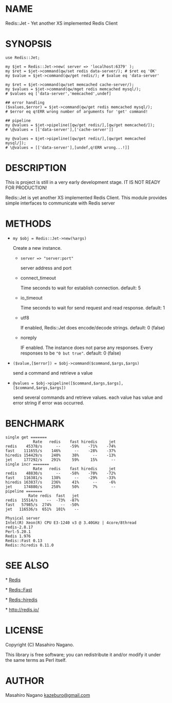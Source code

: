 # NAME

Redis::Jet - Yet another XS implemented Redis Client

# SYNOPSIS

    use Redis::Jet;
    
    my $jet = Redis::Jet->new( server => 'localhost:6379' );
    my $ret = $jet->command(qw/set redis data-server/); # $ret eq 'OK'
    my $value = $jet->command(qw/get redis/); # $value eq 'data-server'
    
    my $ret = $jet->command(qw/set memcached cache-server/);
    my $values = $jet->command(qw/mget redis memcached mysql/);
    # $values eq ['data-server','memcached',undef]
    
    ## error handling
    ($values,$error) = $jet->command(qw/get redis memcached mysql/);
    # $error eq q!ERR wrong number of arguments for 'get' command!

    ## pipeline
    my @values = $jet->pipeline([qw/get redis/],[qw/get memcached/]);
    # \@values = [['data-server'],['cache-server']]

    my @values = $jet->pipeline([qw/get redis/],[qw/get memcached mysql/]);
    # \@values = [['data-server'],[undef,q!ERR wrong...!]]

# DESCRIPTION

This is project is still in a very early development stage.
IT IS NOT READY FOR PRODUCTION!

Redis::Jet is yet another XS implemented Redis Client. This module provides
simple interfaces to communicate with Redis server

# METHODS

- `my $obj = Redis::Jet->new(%args)`

    Create a new instance.

    - `server => "server:port"`

        server address and port

    - connect\_timeout

        Time seconds to wait for establish connection. default: 5

    - io\_timeout

        Time seconds to wait for send request and read response. default: 1

    - utf8

        If enabled, Redis::Jet does encode/decode strings. default: 0 (false)

    - noreply

        IF enabled. The instance does not parse any responses. Every responses to be `"0 but true"`. default: 0 (false)

- `($value,[$error]) = $obj->command($command,$args,$args)`

    send a command and retrieve a value

- `@values = $obj->pipeline([$command,$args,$args],[$command,$args,$args])`

    send several commands and retrieve values. each value has value and error string if error was occurred.

# BENCHMARK

    single get =======
                Rate   redis    fast hiredis     jet
    redis    45378/s      --    -59%    -71%    -74%
    fast    111655/s    146%      --    -28%    -37%
    hiredis 154429/s    240%     38%      --    -13%
    jet     177292/s    291%     59%     15%      --
    single incr =======
                Rate   redis    fast hiredis     jet
    redis    48830/s      --    -58%    -70%    -72%
    fast    116381/s    138%      --    -29%    -33%
    hiredis 163837/s    236%     41%      --     -6%
    jet     174880/s    258%     50%      7%      --
    pipeline =======
              Rate redis  fast   jet
    redis  15514/s    --  -73%  -87%
    fast   57985/s  274%    --  -50%
    jet   116536/s  651%  101%    --
    
    Physical server
    Intel(R) Xeon(R) CPU E3-1240 v3 @ 3.40GHz | 4core/8thread    
    redis-2.8.17
    Perl-5.20.1
    Redis 1.976
    Redis::Fast 0.13
    Redis::hiredis 0.11.0

# SEE ALSO

\* [Redis](https://metacpan.org/pod/Redis)

\* [Redis::Fast](https://metacpan.org/pod/Redis::Fast)

\* [Redis::hiredis](https://metacpan.org/pod/Redis::hiredis)

\* http://redis.io/

# LICENSE

Copyright (C) Masahiro Nagano.

This library is free software; you can redistribute it and/or modify
it under the same terms as Perl itself.

# AUTHOR

Masahiro Nagano <kazeburo@gmail.com>
